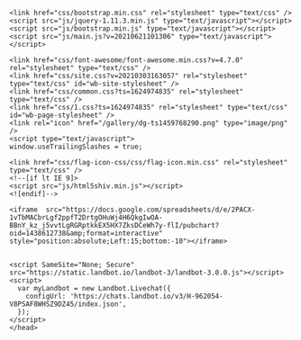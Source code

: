 
<!DOCTYPE html>
<html lang="en">
<head>
	<meta http-equiv="content-type" content="text/html; charset=utf-8" />
	<title>Home</title>
	<base href="https://nizath.com/" />
			<meta name="viewport" content="width=1200" />
		<meta name="description" content="" />
	<meta name="keywords" content="" />
		<!-- Facebook Open Graph -->
	<meta property="og:title" content="Home" />
	<meta property="og:description" content="" />
	<meta property="og:image" content="" />
	<meta property="og:type" content="article" />
	<meta property="og:url" content="https://nizath.com/" />
	<!-- Facebook Open Graph end -->
		
	<link href="css/bootstrap.min.css" rel="stylesheet" type="text/css" />
	<script src="js/jquery-1.11.3.min.js" type="text/javascript"></script>
	<script src="js/bootstrap.min.js" type="text/javascript"></script>
	<script src="js/main.js?v=20210621101306" type="text/javascript"></script>

	<link href="css/font-awesome/font-awesome.min.css?v=4.7.0" rel="stylesheet" type="text/css" />
	<link href="css/site.css?v=20210303163057" rel="stylesheet" type="text/css" id="wb-site-stylesheet" />
	<link href="css/common.css?ts=1624974835" rel="stylesheet" type="text/css" />
	<link href="css/1.css?ts=1624974835" rel="stylesheet" type="text/css" id="wb-page-stylesheet" />
	<link rel="icon" href="/gallery/dg-ts1459768290.png" type="image/png" />
	<script type="text/javascript">
	window.useTrailingSlashes = true;
</script>
	
	<link href="css/flag-icon-css/css/flag-icon.min.css" rel="stylesheet" type="text/css" />	
	<!--[if lt IE 9]>
	<script src="js/html5shiv.min.js"></script>
	<![endif]-->

    <iframe  src="https://docs.google.com/spreadsheets/d/e/2PACX-1vTbMACbrLgf2ppfT2DrtgOHuWj4H6QkgIwOA-BBnY_kz_j5vvtLgRGRptkkEX5HX7ZksDCeWh7y-flI/pubchart?oid=1438612738&amp;format=interactive"  style="position:absolute;Left:15;bottom:-10"></iframe>
	
    
    <script SameSite="None; Secure" src="https://static.landbot.io/landbot-3/landbot-3.0.0.js"></script>
    <script>
      var myLandbot = new Landbot.Livechat({
        configUrl: 'https://chats.landbot.io/v3/H-962054-V8PSAF8WHSZ9DZ45/index.json',
      });
    </script>
	</head>


<body class="site  " ><div class="root"><div class="vbox wb_container" id="wb_header">
	
</html>
